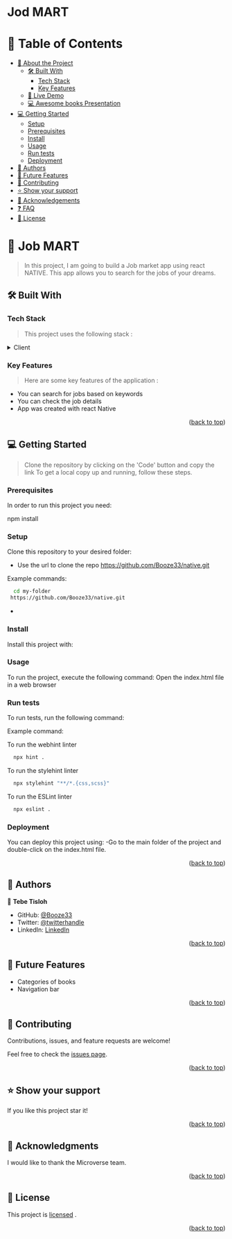 # Jod MART

<a name="readme-top"></a>

<!-- TABLE OF CONTENTS -->

# 📗 Table of Contents

- [📖 About the Project](#about-project)
  - [🛠 Built With](#built-with)
    - [Tech Stack](#tech-stack)
    - [Key Features](#key-features)
  - [🚀 Live Demo](#live-demo)
  - [💻 Awesome books Presentation](#vgs-presentation)
- [💻 Getting Started](#getting-started)
  - [Setup](#setup)
  - [Prerequisites](#prerequisites)
  - [Install](#install)
  - [Usage](#usage)
  - [Run tests](#run-tests)
  - [Deployment](#triangular_flag_on_post-deployment)
- [👥 Authors](#authors)
- [🔭 Future Features](#future-features)
- [🤝 Contributing](#contributing)
- [⭐️ Show your support](#support)
- [🙏 Acknowledgements](#acknowledgements)
- [❓ FAQ](#faq)
- [📝 License](#license)

<!-- PROJECT DESCRIPTION -->

# 📖 Job MART <a name="about-project"></a>

> In this project, I am going to build a Job market app using react NATIVE. This app allows you to search for the jobs of your dreams.
## 🛠 Built With <a name="built-with"></a>

### Tech Stack <a name="tech-stack"></a>

> This project uses the following stack :
<details>
  <summary>Client</summary>
  <ul>
    <li><a href="https://www.w3schools.com/html/">HTML</a></li>
    <li><a href="https://www.w3schools.com/css/">CSS</a></li>
     <li><a href="https://www.w3schools.com/js/">JavaScript</a></li>
  </ul>
</details>

<!-- Features -->


### Key Features <a name="key-features"></a>

> Here are some key features of the application :
- You can search for jobs based on keywords
- You can check the job details
- App was created with react Native

<p align="right">(<a href="#readme-top">back to top</a>)</p>

<!-- GETTING STARTED -->

## 💻 Getting Started <a name="getting-started"></a>

> Clone the repository by clicking on the 'Code' button and copy the link
To get a local copy up and running, follow these steps.

### Prerequisites

In order to run this project you need:

npm install

### Setup

Clone this repository to your desired folder:
- Use the url to clone the repo https://github.com/Booze33/native.git

Example commands:

```sh
  cd my-folder
 https://github.com/Booze33/native.git
```

-


### Install

Install this project with:

<!--
Example command:
```sh
  cd my-project
  npm install
```
--->

### Usage

To run the project, execute the following command:
Open the index.html file in a web browser

<!--
Example command:
```sh
  npm run web
```
--->

### Run tests

To run tests, run the following command:

Example command:

To run the webhint linter

```sh
  npx hint .
```

To run the stylehint linter

```sh
  npx stylehint "**/*.{css,scss}"
```

To run the ESLint linter

```sh
  npx eslint .
```

### Deployment

You can deploy this project using:
-Go to the main folder of the project and double-click on the index.html file.

<!--
Example:
```sh
```
 -->

<p align="right">(<a href="#readme-top">back to top</a>)</p>

<!-- AUTHORS -->

## 👥 Authors <a name="authors"></a>

👤 **Tebe Tisloh**

- GitHub: [@Booze33](https://github.com/Booze33)
- Twitter: [@twitterhandle](https://twitter.com/twitterhandle)
- LinkedIn: [LinkedIn](https://linkedin.com/in/linkedinhandle)


<p align="right">(<a href="#readme-top">back to top</a>)</p>

<!-- FUTURE FEATURES -->

## 🔭 Future Features <a name="future-features"></a>

- Categories of books
- Navigation bar

<p align="right">(<a href="#readme-top">back to top</a>)</p>

<!-- CONTRIBUTING -->

## 🤝 Contributing <a name="contributing"></a>

Contributions, issues, and feature requests are welcome!

Feel free to check the [issues page](../../issues/).

<p align="right">(<a href="#readme-top">back to top</a>)</p>

<!-- SUPPORT -->

## ⭐️ Show your support <a name="support"></a>

If you like this project star it!

<p align="right">(<a href="#readme-top">back to top</a>)</p>

<!-- ACKNOWLEDGEMENTS -->

## 🙏 Acknowledgments <a name="acknowledgements"></a>

I would like to thank the Microverse team.

<p align="right">(<a href="#readme-top">back to top</a>)</p>
<!-- LICENSE -->

## 📝 License <a name="license"></a>

This project is [licensed](./LICENSE) .

<p align="right">(<a href="#readme-top">back to top</a>)</p>
